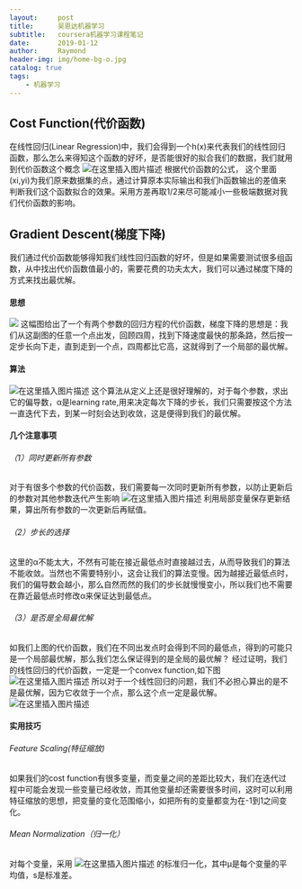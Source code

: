 ```yaml
---
layout:     post
title:      吴恩达机器学习
subtitle:   coursera机器学习课程笔记
date:       2019-01-12
author:     Raymond
header-img: img/home-bg-o.jpg
catalog: true
tags:
    - 机器学习
---
```


## Cost Function(代价函数)
在线性回归(Linear Regression)中，我们会得到一个h(x)来代表我们的线性回归函数，那么怎么来得知这个函数的好坏，是否能很好的拟合我们的数据，我们就用到代价函数这个概念
![在这里插入图片描述](https://img-blog.csdnimg.cn/20190115111524704.png)
根据代价函数的公式，
这个里面(xi,yi)为我们原来数据集的点，通过计算原本实际输出和我们h函数输出的差值来判断我们这个函数拟合的效果。采用方差再取1/2来尽可能减小一些极端数据对我们代价函数的影响。

## Gradient Descent(梯度下降)
我们通过代价函数能够得知我们线性回归函数的好坏，但是如果需要测试很多组函数，从中找出代价函数值最小的，需要花费的功夫太大，我们可以通过梯度下降的方式来找出最优解。
#### 思想
![](https://img-blog.csdnimg.cn/20190115152809658.png?x-oss-process=image/watermark,type_ZmFuZ3poZW5naGVpdGk,shadow_10,text_aHR0cHM6Ly9ibG9nLmNzZG4ubmV0L3dlaXhpbl80Mjk3MDQ1Ng==,size_16,color_FFFFFF,t_70)
这幅图给出了一个有两个参数的回归方程的代价函数，梯度下降的思想是：我们从这副图的任意一个点出发，回顾四周，找到下降速度最快的那条路，然后按一定步长向下走，直到走到一个点，四周都比它高，这就得到了一个局部的最优解。
#### 算法
![在这里插入图片描述](https://img-blog.csdnimg.cn/20190115153428220.png)
这个算法从定义上还是很好理解的，对于每个参数，求出它的偏导数，α是learning rate,用来决定每次下降的步长，我们只需要按这个方法一直迭代下去，到某一时刻会达到收敛，这是便得到我们的最优解。
#### 几个注意事项
###### （1）同时更新所有参数
对于有很多个参数的代价函数，我们需要每一次同时更新所有参数，以防止更新后的参数对其他参数迭代产生影响
![在这里插入图片描述](https://img-blog.csdnimg.cn/20190115154155850.png)
利用局部变量保存更新结果，算出所有参数的一次更新后再赋值。
###### （2）步长的选择
这里的α不能太大，不然有可能在接近最低点时直接越过去，从而导致我们的算法不能收敛。当然也不需要特别小，这会让我们的算法变慢。因为越接近最低点时，我们的偏导数会越小，那么自然而然的我们的步长就慢慢变小，所以我们也不需要在靠近最低点时修改α来保证达到最低点。
###### （3）是否是全局最优解
如我们上图的代价函数，我们在不同出发点时会得到不同的最低点，得到的可能只是一个局部最优解，那么我们怎么保证得到的是全局的最优解？
经过证明，我们的线性回归的代价函数，一定是一个convex function,如下图
![在这里插入图片描述](https://img-blog.csdnimg.cn/20190115155224499.png?x-oss-process=image/watermark,type_ZmFuZ3poZW5naGVpdGk,shadow_10,text_aHR0cHM6Ly9ibG9nLmNzZG4ubmV0L3dlaXhpbl80Mjk3MDQ1Ng==,size_16,color_FFFFFF,t_70)
所以对于一个线性回归的问题，我们不必担心算出的是不是最优解，因为它收敛于一个点，那么这个点一定是最优解。
![在这里插入图片描述](https://img-blog.csdnimg.cn/20190115111458743.png?x-oss-process=image/watermark,type_ZmFuZ3poZW5naGVpdGk,shadow_10,text_aHR0cHM6Ly9ibG9nLmNzZG4ubmV0L3dlaXhpbl80Mjk3MDQ1Ng==,size_16,color_FFFFFF,t_70)
#### 实用技巧
###### Feature Scaling(特征缩放)
如果我们的cost function有很多变量，而变量之间的差距比较大，我们在迭代过程中可能会发现一些变量已经收敛，而其他变量却还需要很多时间，这时可以利用特征缩放的思想，把变量的变化范围缩小，如把所有的变量都变为在-1到1之间变化。
###### Mean Normalization（归一化）
对每个变量，采用
![在这里插入图片描述](https://img-blog.csdnimg.cn/20190115211835258.png)
的标准归一化，其中μ是每个变量的平均值，s是标准差。
